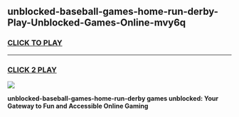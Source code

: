
## unblocked-baseball-games-home-run-derby-Play-Unblocked-Games-Online-mvy6q
<h3>
<a href="https://premium76.site?title=unblocked-baseball-games-home-run-derby&ref=25A">CLICK TO PLAY</a></h3>
<hr>

<h3>
<a href="https://premium76.site?title=unblocked-baseball-games-home-run-derby&ref=25A">CLICK 2 PLAY</a>
  
</h3>

<a href="https://premium76.site?title=unblocked-baseball-games-home-run-derby&ref=25A"><img src="https://clearcache.store/games.png"></a>


**unblocked-baseball-games-home-run-derby games unblocked: Your Gateway to Fun and Accessible Online Gaming**
